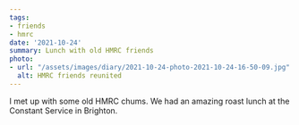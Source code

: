 ```yaml
---
tags:
- friends
- hmrc
date: '2021-10-24'
summary: Lunch with old HMRC friends
photo:
- url: "/assets/images/diary/2021-10-24-photo-2021-10-24-16-50-09.jpg"
  alt: HMRC friends reunited
---
```

I met up with some old HMRC chums. We had an amazing roast lunch at the Constant Service in Brighton.